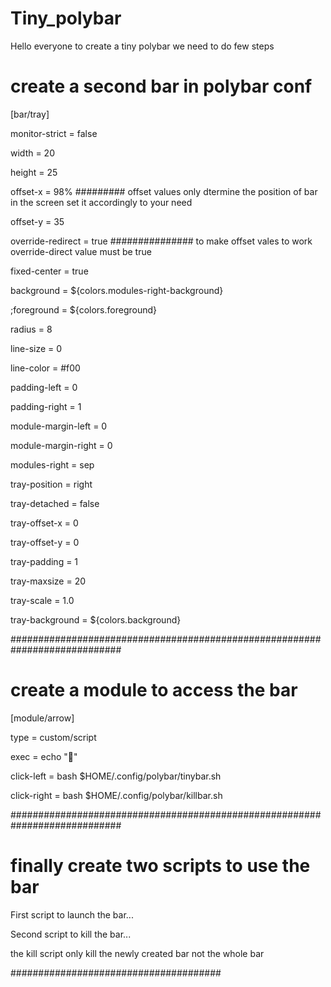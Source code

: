 # Tiny_polybar
Hello everyone to create a tiny polybar we need to do few steps

# create a second bar in polybar conf

[bar/tray]

monitor-strict = false

width = 20

height = 25

offset-x = 98% ######### offset values only dtermine the position of bar in the screen set it accordingly to your need

offset-y = 35   



override-redirect = true  ############### to make offset vales to work override-direct value must be true

fixed-center = true

background = ${colors.modules-right-background}

;foreground = ${colors.foreground}

radius = 8

line-size = 0

line-color = #f00


padding-left = 0

padding-right = 1

module-margin-left = 0

module-margin-right = 0


modules-right =  sep

tray-position = right

tray-detached = false

tray-offset-x = 0

tray-offset-y = 0

tray-padding = 1

tray-maxsize = 20

tray-scale = 1.0

tray-background = ${colors.background}

############################################################################

# create a module to access the bar

[module/arrow]

type = custom/script

exec = echo ""

click-left = bash $HOME/.config/polybar/tinybar.sh

click-right = bash $HOME/.config/polybar/killbar.sh


############################################################################

# finally create two scripts to use the bar
First script to launch the bar...

Second script to kill the bar...

the kill script only kill the newly created bar not the whole bar



######################################
